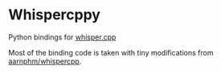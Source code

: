 # Whispercppy

Python bindings for [whisper.cpp](https://github.com/ggerganov/whisper.cpp)

Most of the binding code is taken with tiny modifications from [aarnphm/whispercpp](https://github.com/aarnphm/whispercpp).
